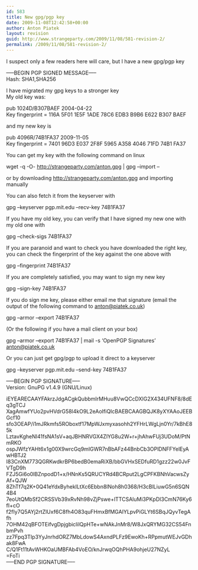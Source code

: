 ```yaml
---
id: 583
title: New gpg/pgp key
date: 2009-11-08T12:42:58+00:00
author: Anton Piatek
layout: revision
guid: http://www.strangeparty.com/2009/11/08/581-revision-2/
permalink: /2009/11/08/581-revision-2/
---
```

I suspect only a few readers here will care, but I have a new gpg/pgp key

<!--more-->

&#8212;&#8211;BEGIN PGP SIGNED MESSAGE&#8212;&#8211;  
Hash: SHA1,SHA256

I have migrated my gpg keys to a stronger key  
My old key was:

pub 1024D/B307BAEF 2004-04-22  
Key fingerprint = 116A 5F01 1E5F 1ADE 78C6 EDB3 B9B6 E622 B307 BAEF

and my new key is

pub 4096R/74B1FA37 2009-11-05  
Key fingerprint = 7401 96D3 E037 2F8F 5965 A358 4046 71FD 74B1 FA37

You can get my key with the following command on linux

wget -q -O- http://strangeparty.com/anton.gpg | gpg &#8211;import &#8211;

or by downloading http://strangeparty.com/anton.gpg and importing manually

You can also fetch it from the keyserver with

gpg &#8211;keyserver pgp.mit.edu &#8211;recv-key 74B1FA37

If you have my old key, you can verify that I have signed my new one with  
my old one with

gpg &#8211;check-sigs 74B1FA37

If you are paranoid and want to check you have downloaded the right key,  
you can check the fingerprint of the key against the one above with

gpg &#8211;fingerprint 74B1FA37

If you are completely satisfied, you may want to sign my new key

gpg &#8211;sign-key 74B1FA37

If you do sign me key, please either email me that signature (email the  
output of the following command to anton@piatek.co.uk)

gpg &#8211;armor &#8211;export 74B1FA37

(Or the following if you have a mail client on your box)

gpg &#8211;armor &#8211;export 74B1FA37 | mail -s &#8216;OpenPGP Signatures&#8217; anton@piatek.co.uk

Or you can just get gpg/pgp to upload it direct to a keyserver

gpg &#8211;keyserver pgp.mit.edu &#8211;send-key 74B1FA37

&#8212;&#8211;BEGIN PGP SIGNATURE&#8212;&#8211;  
Version: GnuPG v1.4.9 (GNU/Linux)

iEYEARECAAYFAkrzJdgACgkQubbmIrMHuu8VwQCcDXlG2X434UFNF8/8dEq3gTCJ  
XagAmwfYUo2pvHVdrG58l4kO9L2eAoIfiQIcBAEBCAAGBQJK8yXYAAoJEEBGcf10  
sfo3OEAP/i1mJRkmfs5ROboxtf17MpWJxmyxasohh2YFHrLWgLjn0Yr/7kBhE85k  
LztavKgheNI41fsNA1sV+aqJBHNRVGX4ZlYG8u2W+r+jhAhwFUj3UDoM/PtNmRKO  
ospJWfzYAHt6x1g00X9wrcGq9mIGWR7nBbAFz44BnbCb3OPlDNFFYelEyAwHBTJ2  
I83CnXM773QGRKwdkrBP6bedB0emaRiXB/bbGVHxSEDfuRD1gzz22w0JvFVTgD9h  
FZJ5Gi6o0lBZnpodD1+x/HNnKs5QRUCYRd4BCRput2LgCPFKBNhVacwsZyAf+QJW  
8ZhTf7q2K+0Q41eYdxByhekILtXc6Ebbn8lNoh8h0368/H3cBlLiuwG5n6SQN4B4  
7eoUtQMbSf2CRSSVb39xRvNh98vZjPswe+lTTCSAluMi3PKpDI3CmN76Ky6fI+cO  
f2fIy7Q5AYj2rtZlUxf6C8fh4O83quFHmxBfMGAIYLpvPiGLYt6SBqJQyvTegAfh  
7OHM42qBFOTEifvgDpjgbiclilQpHTe+wNAkJnMr8/W8JxQRYMG32CS54FnbmPvh  
zz7Fpq3TIp3YyJnrhdORZ7MbLdowS4AxndPLFz9EwoKh+RPpmutWEJvGDhak8FwA  
C/Q1Ft11tAvWHKOaUMBFAb4VoEO/knJrwqOQhPHA9ohjeU27NZyL  
=FoTi  
&#8212;&#8211;END PGP SIGNATURE&#8212;&#8211;